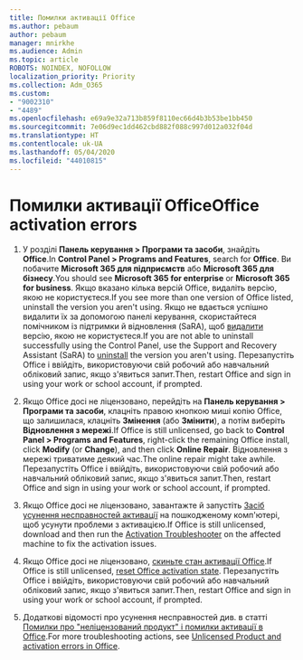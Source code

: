```yaml
---
title: Помилки активації Office
ms.author: pebaum
author: pebaum
manager: mnirkhe
ms.audience: Admin
ms.topic: article
ROBOTS: NOINDEX, NOFOLLOW
localization_priority: Priority
ms.collection: Adm_O365
ms.custom:
- "9002310"
- "4489"
ms.openlocfilehash: e69a9e32a713b859f8110ec66d4b3b53be1bb450
ms.sourcegitcommit: 7e06d9ec1dd462cbd882f088c997d012a032f04d
ms.translationtype: HT
ms.contentlocale: uk-UA
ms.lasthandoff: 05/04/2020
ms.locfileid: "44010815"
---
```

# <a name="office-activation-errors"></a><span data-ttu-id="ac265-102">Помилки активації Office</span><span class="sxs-lookup"><span data-stu-id="ac265-102">Office activation errors</span></span>

1. <span data-ttu-id="ac265-103">У розділі **Панель керування > Програми та засоби**, знайдіть **Office**.</span><span class="sxs-lookup"><span data-stu-id="ac265-103">In **Control Panel > Programs and Features**, search for **Office**.</span></span> <span data-ttu-id="ac265-104">Ви побачите **Microsoft 365 для підприємств** або **Microsoft 365 для бізнесу**.</span><span class="sxs-lookup"><span data-stu-id="ac265-104">You should see **Microsoft 365 for enterprise** or **Microsoft 365 for business**.</span></span> <span data-ttu-id="ac265-105">Якщо вказано кілька версій Office, видаліть версію, якою не користуєтеся.</span><span class="sxs-lookup"><span data-stu-id="ac265-105">If you see more than one version of Office listed, uninstall the version you aren't using.</span></span> <span data-ttu-id="ac265-106">Якщо не вдається успішно видалити їх за допомогою панелі керування, скористайтеся помічником із підтримки й відновлення (SaRA), щоб [видалити](https://aka.ms/SARA-OfficeUninstall-Alchemy) версію, якою не користуєтеся.</span><span class="sxs-lookup"><span data-stu-id="ac265-106">If you are not able to uninstall successfully using the Control Panel, use the Support and Recovery Assistant (SaRA) to [uninstall](https://aka.ms/SARA-OfficeUninstall-Alchemy) the version you aren't using.</span></span> <span data-ttu-id="ac265-107">Перезапустіть Office і ввійдіть, використовуючи свій робочий або навчальний обліковий запис, якщо з'явиться запит.</span><span class="sxs-lookup"><span data-stu-id="ac265-107">Then, restart Office and sign in using your work or school account, if prompted.</span></span> 

2. <span data-ttu-id="ac265-108">Якщо Office досі не ліцензовано, перейдіть на **Панель керування > Програми та засоби**, клацніть правою кнопкою миші копію Office, що залишилася, клацніть **Змінення** (або **Змінити**), а потім виберіть **Відновлення з мережі**.</span><span class="sxs-lookup"><span data-stu-id="ac265-108">If Office is still unlicensed, go back to **Control Panel > Programs and Features**, right-click the remaining Office install, click **Modify** (or **Change**), and then click **Online Repair**.</span></span> <span data-ttu-id="ac265-109">Відновлення з мережі триватиме деякий час.</span><span class="sxs-lookup"><span data-stu-id="ac265-109">The online repair might take awhile.</span></span> <span data-ttu-id="ac265-110">Перезапустіть Office і ввійдіть, використовуючи свій робочий або навчальний обліковий запис, якщо з'явиться запит.</span><span class="sxs-lookup"><span data-stu-id="ac265-110">Then, restart Office and sign in using your work or school account, if prompted.</span></span> 

3. <span data-ttu-id="ac265-111">Якщо Office досі не ліцензовано, завантажте й запустіть [Засіб усунення несправностей активації](https://aka.ms/SARA-OfficeActivation-Alchemy) на пошкодженому комп'ютері, щоб усунути проблеми з активацією.</span><span class="sxs-lookup"><span data-stu-id="ac265-111">If Office is still unlicensed, download and then run the [Activation Troubleshooter](https://aka.ms/SARA-OfficeActivation-Alchemy) on the affected machine to fix the activation issues.</span></span> 

4. <span data-ttu-id="ac265-112">Якщо Office досі не ліцензовано, [скиньте стан активації Office](https://docs.microsoft.com/office365/troubleshoot/activation/reset-office-365-proplus-activation-state).</span><span class="sxs-lookup"><span data-stu-id="ac265-112">If Office is still unlicensed, [reset Office activation state](https://docs.microsoft.com/office365/troubleshoot/activation/reset-office-365-proplus-activation-state).</span></span> <span data-ttu-id="ac265-113">Перезапустіть Office і ввійдіть, використовуючи свій робочий або навчальний обліковий запис, якщо з'явиться запит.</span><span class="sxs-lookup"><span data-stu-id="ac265-113">Then, restart Office and sign in using your work or school account, if prompted.</span></span>  

5. <span data-ttu-id="ac265-114">Додаткові відомості про усунення несправностей див. в статті [Помилки про "неліцензований продукт" і помилки активації в Office](https://support.office.com/article/unlicensed-product-and-activation-errors-in-office-0d23d3c0-c19c-4b2f-9845-5344fedc4380).</span><span class="sxs-lookup"><span data-stu-id="ac265-114">For more troubleshooting actions, see [Unlicensed Product and activation errors in Office](https://support.office.com/article/unlicensed-product-and-activation-errors-in-office-0d23d3c0-c19c-4b2f-9845-5344fedc4380).</span></span>
